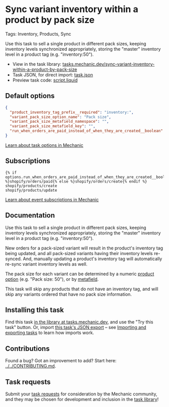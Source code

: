 # Sync variant inventory within a product by pack size

Tags: Inventory, Products, Sync

Use this task to sell a single product in different pack sizes, keeping inventory levels synchronized appropriately, storing the "master" inventory level in a product tag (e.g. "inventory:50").

* View in the task library: [tasks.mechanic.dev/sync-variant-inventory-within-a-product-by-pack-size](https://tasks.mechanic.dev/sync-variant-inventory-within-a-product-by-pack-size)
* Task JSON, for direct import: [task.json](../../tasks/sync-variant-inventory-within-a-product-by-pack-size.json)
* Preview task code: [script.liquid](./script.liquid)

## Default options

```json
{
  "product_inventory_tag_prefix__required": "inventory:",
  "variant_pack_size_option_name": "Pack size",
  "variant_pack_size_metafield_namespace": "",
  "variant_pack_size_metafield_key": "",
  "run_when_orders_are_paid_instead_of_when_they_are_created__boolean": false
}
```

[Learn about task options in Mechanic](https://learn.mechanic.dev/core/tasks/options)

## Subscriptions

```liquid
{% if options.run_when_orders_are_paid_instead_of_when_they_are_created__boolean %}shopify/orders/paid{% else %}shopify/orders/create{% endif %}
shopify/products/create
shopify/products/update
```

[Learn about event subscriptions in Mechanic](https://learn.mechanic.dev/core/tasks/subscriptions)

## Documentation

Use this task to sell a single product in different pack sizes, keeping inventory levels synchronized appropriately, storing the "master" inventory level in a product tag (e.g. "inventory:50").

New orders for a pack-sized variant will result in the product's inventory tag being updated, and all pack-sized variants having their inventory levels re-synced. And, manually updating a product's inventory tag will automatically re-sync variant inventory levels as well.

The pack size for each variant can be determined by a numeric [product option](https://help.shopify.com/en/manual/products/variants) (e.g. "Pack size: 50"), or by [metafield](https://help.shopify.com/en/manual/products/metafields).

This task will skip any products that do not have an inventory tag, and will skip any variants ordered that have no pack size information.

## Installing this task

Find this task [in the library at tasks.mechanic.dev](https://tasks.mechanic.dev/sync-variant-inventory-within-a-product-by-pack-size), and use the "Try this task" button. Or, import [this task's JSON export](../../tasks/sync-variant-inventory-within-a-product-by-pack-size.json) – see [Importing and exporting tasks](https://learn.mechanic.dev/core/tasks/import-and-export) to learn how imports work.

## Contributions

Found a bug? Got an improvement to add? Start here: [../../CONTRIBUTING.md](../../CONTRIBUTING.md).

## Task requests

Submit your [task requests](https://mechanic.canny.io/task-requests) for consideration by the Mechanic community, and they may be chosen for development and inclusion in the [task library](https://tasks.mechanic.dev/)!
